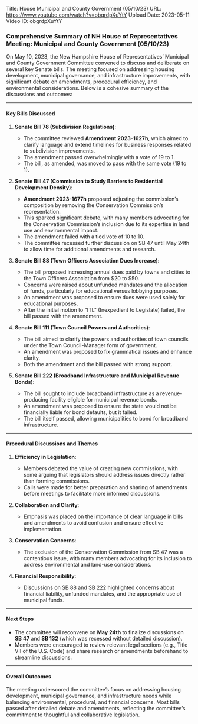 Title: House Municipal and County Government (05/10/23)
URL: https://www.youtube.com/watch?v=obgrdpXuYtY
Upload Date: 2023-05-11
Video ID: obgrdpXuYtY

### Comprehensive Summary of NH House of Representatives Meeting: Municipal and County Government (05/10/23)

On May 10, 2023, the New Hampshire House of Representatives’ Municipal and County Government Committee convened to discuss and deliberate on several key Senate bills. The meeting focused on addressing housing development, municipal governance, and infrastructure improvements, with significant debate on amendments, procedural efficiency, and environmental considerations. Below is a cohesive summary of the discussions and outcomes:

---

#### **Key Bills Discussed**

1. **Senate Bill 78 (Subdivision Regulations)**:
   - The committee reviewed **Amendment 2023-1627h**, which aimed to clarify language and extend timelines for business responses related to subdivision improvements.
   - The amendment passed overwhelmingly with a vote of 19 to 1.
   - The bill, as amended, was moved to pass with the same vote (19 to 1).

2. **Senate Bill 47 (Commission to Study Barriers to Residential Development Density)**:
   - **Amendment 2023-1677h** proposed adjusting the commission’s composition by removing the Conservation Commission’s representation.
   - This sparked significant debate, with many members advocating for the Conservation Commission’s inclusion due to its expertise in land use and environmental impact.
   - The amendment failed with a tied vote of 10 to 10.
   - The committee recessed further discussion on SB 47 until May 24th to allow time for additional amendments and research.

3. **Senate Bill 88 (Town Officers Association Dues Increase)**:
   - The bill proposed increasing annual dues paid by towns and cities to the Town Officers Association from $20 to $50.
   - Concerns were raised about unfunded mandates and the allocation of funds, particularly for educational versus lobbying purposes.
   - An amendment was proposed to ensure dues were used solely for educational purposes.
   - After the initial motion to "ITL" (Inexpedient to Legislate) failed, the bill passed with the amendment.

4. **Senate Bill 111 (Town Council Powers and Authorities)**:
   - The bill aimed to clarify the powers and authorities of town councils under the Town Council-Manager form of government.
   - An amendment was proposed to fix grammatical issues and enhance clarity.
   - Both the amendment and the bill passed with strong support.

5. **Senate Bill 222 (Broadband Infrastructure and Municipal Revenue Bonds)**:
   - The bill sought to include broadband infrastructure as a revenue-producing facility eligible for municipal revenue bonds.
   - An amendment was proposed to ensure the state would not be financially liable for bond defaults, but it failed.
   - The bill itself passed, allowing municipalities to bond for broadband infrastructure.

---

#### **Procedural Discussions and Themes**

1. **Efficiency in Legislation**:
   - Members debated the value of creating new commissions, with some arguing that legislators should address issues directly rather than forming commissions.
   - Calls were made for better preparation and sharing of amendments before meetings to facilitate more informed discussions.

2. **Collaboration and Clarity**:
   - Emphasis was placed on the importance of clear language in bills and amendments to avoid confusion and ensure effective implementation.

3. **Conservation Concerns**:
   - The exclusion of the Conservation Commission from SB 47 was a contentious issue, with many members advocating for its inclusion to address environmental and land-use considerations.

4. **Financial Responsibility**:
   - Discussions on SB 88 and SB 222 highlighted concerns about financial liability, unfunded mandates, and the appropriate use of municipal funds.

---

#### **Next Steps**

- The committee will reconvene on **May 24th** to finalize discussions on **SB 47** and **SB 132** (which was recessed without detailed discussion).
- Members were encouraged to review relevant legal sections (e.g., Title VII of the U.S. Code) and share research or amendments beforehand to streamline discussions.

---

#### **Overall Outcomes**

The meeting underscored the committee’s focus on addressing housing development, municipal governance, and infrastructure needs while balancing environmental, procedural, and financial concerns. Most bills passed after detailed debate and amendments, reflecting the committee’s commitment to thoughtful and collaborative legislation.